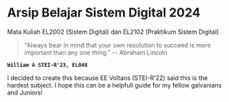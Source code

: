 # Arsip Belajar Sistem Digital 2024
Mata Kuliah EL2002 (Sistem Digital) dan EL2102 (Praktikum Sistem Digital)

> "Always bear in mind that your own resolution to succeed is more important than any one thing."
-- Abraham Lincoln

**` William A STEI-R'23, EL048 `**


I decided to create this because EE Voltans (STEI-R'22) said this is the hardest subject.
I hope this can be a helpfull guide for my fellow galvanians and Juniors!
